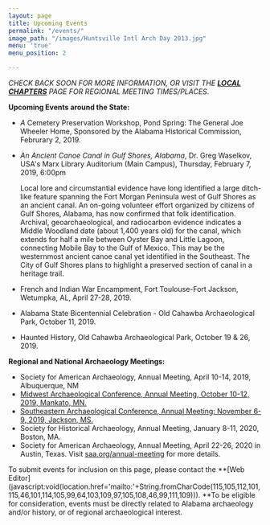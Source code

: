 ```yaml
---
layout: page
title: Upcoming Events
permalink: "/events/"
image_path: "/images/Huntsville Intl Arch Day 2013.jpg"
menu: 'true'
menu_position: 2

---
```


_CHECK BACK SOON FOR MORE INFORMATION, OR VISIT THE_ [**_LOCAL CHAPTERS_**](https://alabamaarchaeology.org/local-chapters/) _PAGE FOR REGIONAL MEETING TIMES/PLACES_.

**Upcoming Events around the State:**

* _A_ Cemetery Preservation Workshop, Pond Spring: The General Joe Wheeler Home, Sponsored by the Alabama Historical Commission, Februrary 2, 2019.
* _An Ancient Canoe Canal in Gulf Shores, Alabama_, Dr. Greg Waselkov, USA's Marx Library Auditorium (Main Campus), Thursday, February 7, 2019, 6:00pm

  Local lore and circumstantial evidence have long identified a large ditch-like feature spanning the Fort Morgan Peninsula west of Gulf Shores as an ancient canal. An on-going volunteer effort organized by citizens of Gulf Shores, Alabama, has now confirmed that folk identification. Archival, geoarchaeological, and radiocarbon evidence indicates a Middle Woodland date (about 1,400 years old) for the canal, which extends for half a mile between Oyster Bay and Little Lagoon, connecting Mobile Bay to the Gulf of Mexico. This may be the westernmost ancient canoe canal yet identified in the Southeast. The City of Gulf Shores plans to highlight a preserved section of canal in a heritage trail.
* French and Indian War Encampment, Fort Toulouse-Fort Jackson, Wetumpka, AL, April 27-28, 2019.
* Alabama State Bicentennial Celebration - Old Cahawba Archaeological Park, October 11, 2019.
* Haunted History, Old Cahawba Archaeological Park, October 19 & 26, 2019.

**Regional and National Archaeology Meetings:**

* Society for American Archaeology, Annual Meeting, April 10-14, 2019, Albuquerque, NM
* [Midwest Archaeological Conference, Annual Meeting, October 10-12, 2019, Mankato, MN.](http://www.midwestarchaeology.org/2018-NotreDame-Indiana)
* [Southeastern Archaeological Conference, Annual Meeting: November 6-9, 2019, Jackson, MS.](https://www.southeasternarchaeology.org/)
* Society for Historical Archaeology, Annual Meeting, January 8-11, 2020, Boston, MA.
* Society for American Archaeology, Annual Meeting, April 22-26, 2020 in Austin, Texas. Visit [saa.org/annual-meeting](http://saa.org/annual-meeting) for more details.

To submit events for inclusion on this page, please contact the **\[Web Editor\](javascript:void(location.href='mailto:'+String.fromCharCode(115,105,112,101,115,46,101,114,105,99,64,103,109,97,105,108,46,99,111,109))). **To be eligible for consideration, events must be directly related to Alabama archaeology and/or history, or of regional archaeological interest.